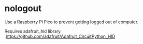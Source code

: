 # nologout
Use a Raspberry Pi Pico to prevent getting logged out of computer.

Requires adafruit_hid library .https://github.com/adafruit/Adafruit_CircuitPython_HID
